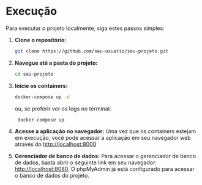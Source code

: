 # Execução

Para executar o projeto localmente, siga estes passos simples:

1. **Clone o repositório:**

   ```bash
   git clone https://github.com/seu-usuario/seu-projeto.git
    ```
2. **Navegue até a pasta do projeto:**

   ```bash
   cd seu-projeto
   ```

3. **Inicie os containers:**

   ```bash
   docker-compose up -d
   ```
   ou, se preferir ver os logs no terminal:
   ```bash
    docker-compose up
    ```

4. **Acesse a aplicação no navegador:** Uma vez que os containers estejam em execução, você pode acessar a aplicação em seu navegador web através do [http://localhost:8000](http://localhost:8000)

5. **Gerenciador de banco de dados:** Para acessar o gerenciador de banco de dados, basta abrir o seguinte link em seu navegador: [http://localhost:8080](http://localhost:8080). O phpMyAdmin já está configurado para acessar o banco de dados do projeto. 
